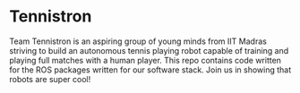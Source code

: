 # Tennistron

Team Tennistron is an aspiring group of young minds from IIT Madras striving to build an autonomous tennis playing robot capable of training and playing full matches with a human player. This repo contains code written for the ROS packages written for our software stack. Join us in showing that robots are super cool!
